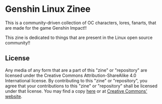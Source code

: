 # Genshin Linux Zinee
This is a community-driven collection of OC characters, lores, fanarts, that are made for the game Genshin Impact!!

This zine is dedicated to things that are present in the Linux open source community!!


## License

Any media of any form that are a part of this "zine" or "repository" are licensed under the Creative Commons Attribution-ShareAlike 4.0 International license. By contributing to this "zine" or "repository", you agree that your contributions to this "zine" or "repository" shall be licensed under that license. You may find a copy [here](./LICENSE) or at [Creative Commons' website](https://creativecommons.org/licenses/by-sa/4.0/legalcode).

